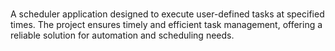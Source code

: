 #
A scheduler application designed to execute user-defined tasks at specified times.
The project ensures timely and efficient task management, offering a reliable 
solution for automation and scheduling needs.
